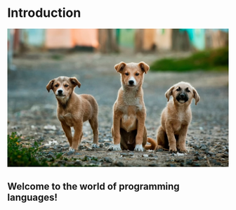 # Introduction

![index](https://github.com/Kua-Fu/blog-book-images/blob/main/learn_language/index.jpg?raw=true)


## Welcome to the world of programming languages!
